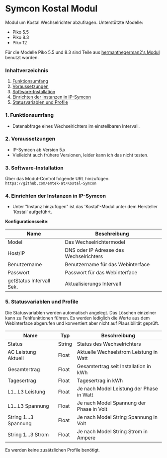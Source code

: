 # Symcon Kostal Modul
Modul um Kostal Wechselrichter abzufragen.
Unterstützte Modelle:
- Piko 5.5
- Piko 8.3
- Piko 12

Für die Modelle Piko 5.5 und 8.3 sind Teile aus [hermanthegerman2's Modul](https://github.com/hermanthegerman2/KostalPiko) benutzt worden.


### Inhaltverzeichnis

1. [Funktionsumfang](#1-funktionsumfang)
2. [Voraussetzungen](#2-voraussetzungen)
3. [Software-Installation](#3-software-installation)
4. [Einrichten der Instanzen in IP-Symcon](#4-einrichten-der-instanzen-in-ip-symcon)
5. [Statusvariablen und Profile](#5-statusvariablen-und-profile)

### 1. Funktionsumfang

* Datenabfrage eines Wechselrichters im einstellbaren Intervall.

### 2. Voraussetzungen

- IP-Symcon ab Version 5.x
- Vielleicht auch frühere Versionen, leider kann ich das nicht testen.

### 3. Software-Installation

Über das Modul-Control folgende URL hinzufügen.  
`https://github.com/emtek-at/Kostal-Symcon`  


### 4. Einrichten der Instanzen in IP-Symcon

- Unter "Instanz hinzufügen" ist das 'Kostal'-Modul unter dem Hersteller 'Kostal' aufgeführt.

__Konfigurationsseite__:

Name       | Beschreibung
---------- | ---------------------------------
Model           | Das Wechselrichtermodel
Host/IP         | DNS oder IP Adresse des Wechselrichters
Benutzername    | Benutzername für das Webinterface
Passwort        | Passwort für das Webinterface
getStatus Intervall Sek. | Aktualisierungs Intervall


### 5. Statusvariablen und Profile

Die Statusvariablen werden automatisch angelegt. Das Löschen einzelner kann zu Fehlfunktionen führen.
Es werden lediglich die Werte aus dem Webinterface abgerufen und konvertiert aber nicht auf Plausibilität geprüft.

Name               | Typ       | Beschreibung
------------------ | --------- | ----------------
Status              | String   | Status des Wechselrichters
AC Leistung Aktuell | Float    | Aktuelle Wechselstrom Leistung in Watt
Gesamtertrag        | Float    | Gesamtertrag seit Installation in kWh
Tagesertrag         | Float    | Tagesertrag in kWh
L1...L3 Leistung    | Float    | Je nach Model Leistung der Phase in Watt
L1...L3 Spannung    | Float    | Je nach Model Spannung der Phase in Volt
String 1...3 Spannung   | Float | Je nach Model String Spannung in Volt
String 1...3 Strom      | Float | Je nach Model String Strom in Ampere

Es werden keine zusätzlichen Profile benötigt.
